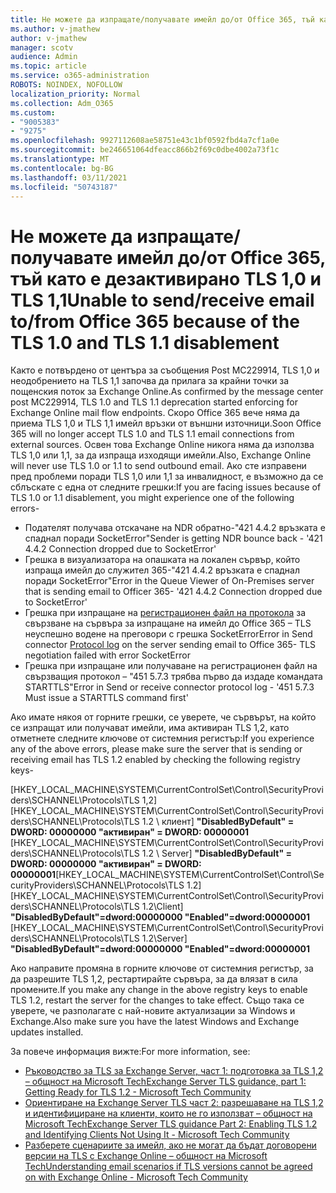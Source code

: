 ```yaml
---
title: Не можете да изпращате/получавате имейл до/от Office 365, тъй като е дезактивирано TLS 1,0 и TLS 1,1
ms.author: v-jmathew
author: v-jmathew
manager: scotv
audience: Admin
ms.topic: article
ms.service: o365-administration
ROBOTS: NOINDEX, NOFOLLOW
localization_priority: Normal
ms.collection: Adm_O365
ms.custom:
- "9005383"
- "9275"
ms.openlocfilehash: 9927112608ae58751e43c1bf0592fbd4a7cf1a0e
ms.sourcegitcommit: be246651064dfeacc866b2f69c0dbe4002a73f1c
ms.translationtype: MT
ms.contentlocale: bg-BG
ms.lasthandoff: 03/11/2021
ms.locfileid: "50743187"
---
```

# <a name="unable-to-sendreceive-email-tofrom-office-365-because-of-the-tls-10-and-tls-11-disablement"></a><span data-ttu-id="af05f-102">Не можете да изпращате/получавате имейл до/от Office 365, тъй като е дезактивирано TLS 1,0 и TLS 1,1</span><span class="sxs-lookup"><span data-stu-id="af05f-102">Unable to send/receive email to/from Office 365 because of the TLS 1.0 and TLS 1.1 disablement</span></span>

<span data-ttu-id="af05f-103">Както е потвърдено от центъра за съобщения Post MC229914, TLS 1,0 и неодобрението на TLS 1,1 започва да прилага за крайни точки за пощенския поток за Exchange Online.</span><span class="sxs-lookup"><span data-stu-id="af05f-103">As confirmed by the message center post MC229914, TLS 1.0 and TLS 1.1 deprecation started enforcing for Exchange Online mail flow endpoints.</span></span> <span data-ttu-id="af05f-104">Скоро Office 365 вече няма да приема TLS 1,0 и TLS 1,1 имейл връзки от външни източници.</span><span class="sxs-lookup"><span data-stu-id="af05f-104">Soon Office 365 will no longer accept TLS 1.0 and TLS 1.1 email connections from external sources.</span></span> <span data-ttu-id="af05f-105">Освен това Exchange Online никога няма да използва TLS 1,0 или 1,1, за да изпраща изходящи имейли.</span><span class="sxs-lookup"><span data-stu-id="af05f-105">Also, Exchange Online will never use TLS 1.0 or 1.1 to send outbound email.</span></span> <span data-ttu-id="af05f-106">Ако сте изправени пред проблеми поради TLS 1,0 или 1,1 за инвалидност, е възможно да се сблъскате с една от следните грешки:</span><span class="sxs-lookup"><span data-stu-id="af05f-106">If you are facing issues because of TLS 1.0 or 1.1 disablement, you might experience one of the following errors-</span></span>

- <span data-ttu-id="af05f-107">Подателят получава отскачане на NDR обратно-"421 4.4.2 връзката е спаднал поради SocketError"</span><span class="sxs-lookup"><span data-stu-id="af05f-107">Sender is getting NDR bounce back - '421 4.4.2 Connection dropped due to SocketError'</span></span>
- <span data-ttu-id="af05f-108">Грешка в визуализатора на опашката на локален сървър, който изпраща имейл до служител 365-"421 4.4.2 връзката е спаднал поради SocketError"</span><span class="sxs-lookup"><span data-stu-id="af05f-108">Error in the Queue Viewer of On-Premises server that is sending email to Officer 365- '421 4.4.2 Connection dropped due to SocketError'</span></span>
- <span data-ttu-id="af05f-109">Грешка при изпращане на [регистрационен файл на протокола](https://docs.microsoft.com/exchange/mail-flow/connectors/protocol-logging) за свързване на сървъра за изпращане на имейл до Office 365 – TLS неуспешно водене на преговори с грешка SocketError</span><span class="sxs-lookup"><span data-stu-id="af05f-109">Error in Send connector [Protocol log](https://docs.microsoft.com/exchange/mail-flow/connectors/protocol-logging) on the server sending email to Office 365- TLS negotiation failed with error SocketError</span></span>
- <span data-ttu-id="af05f-110">Грешка при изпращане или получаване на регистрационен файл на свързващия протокол – "451 5.7.3 трябва първо да издаде командата STARTTLS"</span><span class="sxs-lookup"><span data-stu-id="af05f-110">Error in Send or receive connector protocol log - '451 5.7.3 Must issue a STARTTLS command first'</span></span>

<span data-ttu-id="af05f-111">Ако имате някоя от горните грешки, се уверете, че сървърът, на който се изпращат или получават имейли, има активиран TLS 1,2, като отметнете следните ключове от системния регистър:</span><span class="sxs-lookup"><span data-stu-id="af05f-111">If you experience any of the above errors, please make sure the server that is sending or receiving email has TLS 1.2 enabled by checking the following registry keys-</span></span>

<span data-ttu-id="af05f-112">[HKEY_LOCAL_MACHINE\SYSTEM\CurrentControlSet\Control\SecurityProviders\SCHANNEL\Protocols\TLS 1,2] [HKEY_LOCAL_MACHINE\SYSTEM\CurrentControlSet\Control\SecurityProviders\SCHANNEL\Protocols\TLS 1.2 \ клиент] **"DisabledByDefault" = DWORD: 00000000 "активиран" = DWORD: 00000001** [HKEY_LOCAL_MACHINE\SYSTEM\CurrentControlSet\Control\SecurityProviders\SCHANNEL\Protocols\TLS 1.2 \ Server] **"DisabledByDefault" = DWORD: 00000000 "активиран" = DWORD: 00000001**</span><span class="sxs-lookup"><span data-stu-id="af05f-112">[HKEY_LOCAL_MACHINE\SYSTEM\CurrentControlSet\Control\SecurityProviders\SCHANNEL\Protocols\TLS 1.2] [HKEY_LOCAL_MACHINE\SYSTEM\CurrentControlSet\Control\SecurityProviders\SCHANNEL\Protocols\TLS 1.2\Client] **"DisabledByDefault"=dword:00000000 "Enabled"=dword:00000001** [HKEY_LOCAL_MACHINE\SYSTEM\CurrentControlSet\Control\SecurityProviders\SCHANNEL\Protocols\TLS 1.2\Server] **"DisabledByDefault"=dword:00000000 "Enabled"=dword:00000001**</span></span>

<span data-ttu-id="af05f-113">Ако направите промяна в горните ключове от системния регистър, за да разрешите TLS 1,2, рестартирайте сървъра, за да влязат в сила промените.</span><span class="sxs-lookup"><span data-stu-id="af05f-113">If you make any change in the above registry keys to enable TLS 1.2, restart the server for the changes to take effect.</span></span> <span data-ttu-id="af05f-114">Също така се уверете, че разполагате с най-новите актуализации за Windows и Exchange.</span><span class="sxs-lookup"><span data-stu-id="af05f-114">Also make sure you have the latest Windows and Exchange updates installed.</span></span>

<span data-ttu-id="af05f-115">За повече информация вижте:</span><span class="sxs-lookup"><span data-stu-id="af05f-115">For more information, see:</span></span>

- [<span data-ttu-id="af05f-116">Ръководство за TLS за Exchange Server, част 1: подготовка за TLS 1,2 – общност на Microsoft Tech</span><span class="sxs-lookup"><span data-stu-id="af05f-116">Exchange Server TLS guidance, part 1: Getting Ready for TLS 1.2 - Microsoft Tech Community</span></span>](https://techcommunity.microsoft.com/t5/exchange-team-blog/exchange-server-tls-guidance-part-1-getting-ready-for-tls-1-2/ba-p/607649)
- [<span data-ttu-id="af05f-117">Ориентиране на Exchange Server TLS част 2: разрешаване на TLS 1,2 и идентифициране на клиенти, които не го използват – общност на Microsoft Tech</span><span class="sxs-lookup"><span data-stu-id="af05f-117">Exchange Server TLS guidance Part 2: Enabling TLS 1.2 and Identifying Clients Not Using It - Microsoft Tech Community</span></span>](https://techcommunity.microsoft.com/t5/exchange-team-blog/exchange-server-tls-guidance-part-2-enabling-tls-1-2-and/ba-p/607761)
- [<span data-ttu-id="af05f-118">Разберете сценариите за имейл, ако не могат да бъдат договорени версии на TLS с Exchange Online – общност на Microsoft Tech</span><span class="sxs-lookup"><span data-stu-id="af05f-118">Understanding email scenarios if TLS versions cannot be agreed on with Exchange Online - Microsoft Tech Community</span></span>](https://techcommunity.microsoft.com/t5/exchange-team-blog/understanding-email-scenarios-if-tls-versions-cannot-be-agreed/ba-p/2065089)
